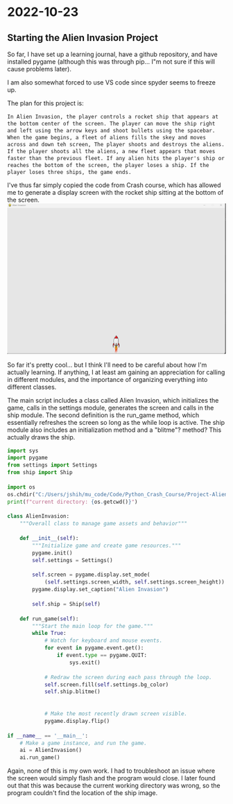 # 2022-10-23
## Starting the Alien Invasion Project

So far, I have set up a learning journal, have a github repository, and have installed pygame (although this was through pip... I"m not sure if this will cause problems later).

I am also somewhat forced to use VS code since spyder seems to freeze up.

The plan for this project is:
```
In Alien Invasion, the player controls a rocket ship that appears at the bottom center of the screen. The player can move the ship right and left using the arrow keys and shoot bullets using the spacebar. When the game begins, a fleet of aliens fills the skey and moves across and down teh screen, The player shoots and destroys the aliens.  If the player shoots all the aliens, a new fleet appears that moves faster than the previous fleet. If any alien hits the player's ship or reaches the bottom of the screen, the player loses a ship. If the player loses three ships, the game ends.
```

I've thus far simply copied the code from Crash course, which has allowed me to generate a display screen with the rocket ship sitting at the bottom of the screen.
![picture](../Learning_journal_images/2022-10-23_ship_and_Screen.png)

So far it's pretty cool... but I think I'll need to be careful about how I'm actually learning. If anything, I at least am gaining an appreciation for calling in different modules, and the importance of organizing everything into different classes.

The main script includes a class called Alien Invasion, which initializes the game, calls in the settings module, generates the screen and calls in the ship module.
The second definition is the run_game method, which essentially refreshes the screen so long as the while loop is active.
The ship module also includes an initialization method and a "blitme"? method? This actually draws the ship.

```py
import sys
import pygame
from settings import Settings
from ship import Ship

import os
os.chdir("C:/Users/jshih/mu_code/Code/Python_Crash_Course/Project-Alien_Invasion/Project-Alien_Invasion")
print(f"current directory: {os.getcwd()}")

class AlienInvasion:
    """Overall class to manage game assets and behavior"""
    
    def __init__(self):
        """Initialize game and create game resources."""
        pygame.init()
        self.settings = Settings()

        self.screen = pygame.display.set_mode(
            (self.settings.screen_width, self.settings.screen_height))
        pygame.display.set_caption("Alien Invasion")
    
        self.ship = Ship(self)

    def run_game(self):
        """Start the main loop for the game."""
        while True:
            # Watch for keyboard and mouse events.
            for event in pygame.event.get():
                if event.type == pygame.QUIT:
                    sys.exit()
            
            # Redraw the screen during each pass through the loop.
            self.screen.fill(self.settings.bg_color)
            self.ship.blitme()


            # Make the most recently drawn screen visible.
            pygame.display.flip()
            
if __name__ == '__main__':
    # Make a game instance, and run the game.
    ai = AlienInvasion()
    ai.run_game()
```

Again, none of this is my own work. I had to troubleshoot an issue where the screen would simply flash and the program would close. I later found out that this was because the current working directory was wrong, so the program couldn't find the location of the ship image.